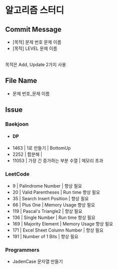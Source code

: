 # 알고리즘 스터디

## Commit Message
+ [목적] 문제 번호 문제 이름
+ [목적] LEVEL 문제 이름

<br>목적은 Add, Update 2가지 사용

## File Name
+ 문제 번호_문제 이름

## Issue

### Baekjoon

- #### DP
+ 1463 | 1로 만들기 | BottomUp
+ 2252 | 합분해 |
+ 11053 | 가장 긴 증가하는 부분 수열 | 메모리 초과

### LeetCode
+ 9 | Palindrome Number | 향상 필요
+ 20 | Valid Parentheses | Run time 향상 필요
+ 35 | Search Insert Position | 향상 필요
+ 66 | Plus One | Memory Usage 향상 필요
+ 119 | Pascal's Triangle2 | 향상 필요
+ 136 | Single Number | Run time 향상 필요
+ 169 | Majority Element | Memory Usage 향상 필요
+ 171 | Excel Sheet Column Number | 향상 필요
+ 191 | Number of 1 Bits | 향상 필요

### Programmers
+ JadenCase 문자열 만들기
